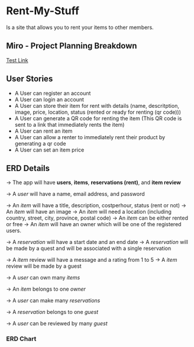 # Rent-My-Stuff

Is a site that allows you to rent your items to other members.

## Miro - Project Planning Breakdown

[Test Link](https://miro.com/app/board/uXjVPekaWGA=/)

## User Stories

- A User can register an account
- A User can login an account
- A User can store their item for rent with details (name, descritption, image, price, location, status (rented or ready for renting (qr code)))
- A User can generate a QR code for renting the item (This QR code is sent to a link that immediately rents the item)
- A User can rent an item
- A User can allow a renter to immediately rent their product by generating a qr code
- A User can set an item price

## ERD Details

-> The app will have **users**, **items**, **reservations (rent)**, and **item review**

-> A _user_ will have a name, email address, and password

-> An _item_ will have a title, description, costperhour, status (rent or not)
-> An _item_ will have an image
-> An _item_ will need a location (including country, street, city, province, postal code)
-> An _item_ can be either rented or free
-> An _item_ will have an owner which will be one of the registered users.

-> A _reservation_ will have a start date and an end date
-> A _reservation_ will be made by a quest and will be associated with a single reservation

-> A _item_ review will have a message and a rating from 1 to 5
-> A _item_ review will be made by a guest

-> A _user_ can own many _items_

-> An _item_ belongs to one _owner_

-> A _user_ can make many _reservations_

-> A _reservation_ belongs to one _guest_

-> A _user_ can be reviewed by many _guest_

### ERD Chart
